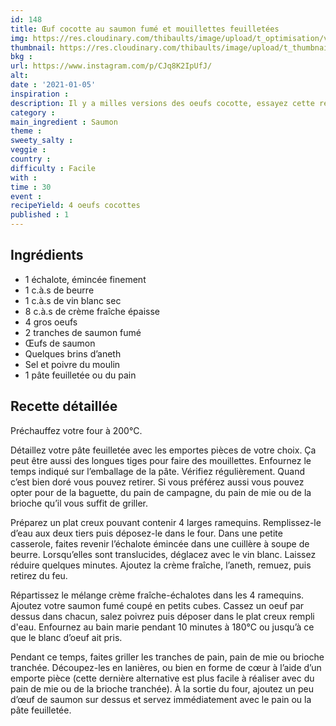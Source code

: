 ```yaml
---
id: 148
title: Œuf cocotte au saumon fumé et mouillettes feuilletées
img: https://res.cloudinary.com/thibaults/image/upload/t_optimisation/v1609870522/Recipes/20210105_oeuf_cocotte_saumon.jpg
thumbnail: https://res.cloudinary.com/thibaults/image/upload/t_thumbnail_josie/v1609870522/Recipes/20210105_oeuf_cocotte_saumon.jpg
bkg : 
url: https://www.instagram.com/p/CJq8K2IpUfJ/
alt: 
date : '2021-01-05'
inspiration : 
description: Il y a milles versions des oeufs cocotte, essayez cette recette avec du saumon fumé.
category :
main_ingredient : Saumon
theme : 
sweety_salty : 
veggie : 
country :
difficulty : Facile
with : 
time : 30
event :
recipeYield: 4 oeufs cocottes
published : 1
---
```


## Ingrédients
 - 1 échalote, émincée finement
 - 1 c.à.s de beurre
 - 1 c.à.s de vin blanc sec
 - 8 c.à.s de crème fraîche épaisse
 - 4 gros oeufs
 - 2 tranches de saumon fumé
 - Œufs de saumon
 - Quelques brins d’aneth
 - Sel et poivre du moulin
 - 1 pâte feuilletée ou du pain

## Recette détaillée
Préchauffez votre four à 200°C.

Détaillez votre pâte feuilletée avec les emportes pièces de votre choix. Ça peut être aussi des longues tiges pour faire des mouillettes. Enfournez le temps indiqué sur l’emballage de la pâte. Vérifiez régulièrement. Quand c’est bien doré vous pouvez retirer.
Si vous préférez aussi vous pouvez opter pour de la baguette, du pain de campagne, du pain de mie ou de la brioche qu’il vous suffit de griller.

Préparez un plat creux pouvant contenir 4 larges ramequins. Remplissez-le d’eau aux deux tiers puis déposez-le dans le four. Dans une petite casserole, faites revenir l’échalote émincée dans une cuillère à soupe de beurre. Lorsqu’elles sont translucides, déglacez avec le vin blanc. Laissez réduire quelques minutes. Ajoutez la crème fraîche, l’aneth, remuez, puis retirez du feu.

Répartissez le mélange crème fraîche-échalotes dans les 4 ramequins. Ajoutez votre saumon fumé coupé en petits cubes. Cassez un oeuf par dessus dans chacun, salez poivrez puis déposer dans le plat creux rempli d'eau. Enfournez au bain marie pendant 10 minutes à 180°C ou jusqu’à ce que le blanc d’oeuf ait pris.

Pendant ce temps, faites griller les tranches de pain, pain de mie ou brioche tranchée. Découpez-les en lanières, ou bien en forme de cœur à l’aide d’un emporte pièce (cette dernière alternative est plus facile à réaliser avec du pain de mie ou de la brioche tranchée). À la sortie du four, ajoutez un peu d’œuf de saumon sur dessus et servez immédiatement avec le pain ou la pâte feuilletée.